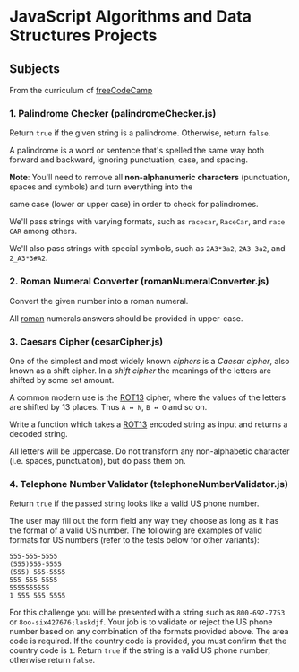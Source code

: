 # JavaScript Algorithms and Data Structures Projects 

## Subjects

From the curriculum of [freeCodeCamp](https://www.freecodecamp.org/learn/)

### 1. Palindrome Checker (palindromeChecker.js) 

Return `true` if the given string is a palindrome. Otherwise, return `false`.

A palindrome is a word or sentence that's spelled the same way both forward and backward, ignoring punctuation, case, and spacing.

**Note**: You'll need to remove all **non-alphanumeric characters** (punctuation, spaces and symbols) and turn everything into the 

same case (lower or upper case) in order to check for palindromes.

We'll pass strings with varying formats, such as `racecar`, `RaceCar`, and `race CAR` among others.

We'll also pass strings with special symbols, such as `2A3*3a2`, `2A3 3a2`, and `2_A3*3#A2`.

### 2. Roman Numeral Converter (romanNumeralConverter.js)

Convert the given number into a roman numeral.

All [roman](https://www.mathsisfun.com/roman-numerals.html) numerals answers should be provided in upper-case.

### 3. Caesars Cipher (cesarCipher.js)

One of the simplest and most widely known *ciphers* is a *Caesar cipher*, also known as a shift cipher. In a *shift cipher* the meanings of the letters are shifted by some set amount.

A common modern use is the [ROT13](https://en.wikipedia.org/wiki/ROT13) cipher, where the values of the letters are shifted by 13 places. Thus `A ↔ N`, `B ↔ O` and so on.

Write a function which takes a [ROT13](https://en.wikipedia.org/wiki/ROT13) encoded string as input and returns a decoded string.

All letters will be uppercase. Do not transform any non-alphabetic character (i.e. spaces, punctuation), but do pass them on.

### 4. Telephone Number Validator (telephoneNumberValidator.js)

Return `true` if the passed string looks like a valid US phone number.

The user may fill out the form field any way they choose as long as it has the format of a valid US number. The following are examples of valid formats for US numbers (refer to the tests below for other variants):

```
555-555-5555
(555)555-5555
(555) 555-5555
555 555 5555
5555555555
1 555 555 5555
```
For this challenge you will be presented with a string such as `800-692-7753` or `8oo-six427676;laskdjf`. Your job is to validate or reject the US phone number based on any combination of the formats provided above. The area code is required. If the country code is provided, you must confirm that the country code is `1`. Return `true` if the string is a valid US phone number; otherwise return `false`.
